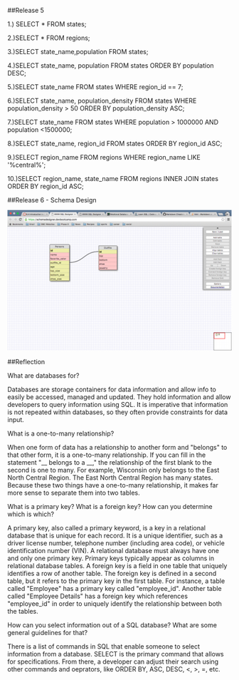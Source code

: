 ##Release 5
<!-- #1 -->
1.) SELECT  * FROM states;
<!-- #2 -->
2.)SELECT * FROM regions;
<!-- #3 -->
3.)SELECT state_name,population FROM states;
<!-- 4 -->
4.)SELECT state_name, population FROM states
ORDER BY population DESC;
<!-- 5 -->
5.)SELECT state_name FROM states WHERE region_id == 7;
<!-- 6 -->
6.)SELECT state_name, population_density FROM states WHERE population_density > 50
ORDER BY population_density ASC;
<!-- 7 -->
7.)SELECT state_name FROM states WHERE population > 1000000 AND population <1500000;
<!-- 8 -->
8.)SELECT state_name, region_id FROM states
ORDER BY region_id ASC;
<!-- 9 -->
9.)SELECT region_name FROM regions WHERE region_name LIKE '%central%';
<!-- 10 - Return to -->
10.)SELECT region_name, state_name FROM regions INNER JOIN states ORDER BY region_id ASC;

##Release 6 - Schema Design

![Schema Design](screen_shot.png)


##Reflection

What are databases for?

Databases are storage containers for data information and allow info to easily be accessed, managed and updated. They hold information and allow developers to query information using SQL. It is imperative that information is not repeated within databases, so they often provide constraints for data input.

What is a one-to-many relationship?

When one form of data has a relationship to another form and "belongs" to that other form, it is a one-to-many relationship. If you can fill in the statement "__ belongs to a __," the relationship of the first blank to the second is one to many.  For example, Wisconsin only belongs to the East North Central Region. The East North Central Region has many states. Because these two things have a one-to-many relationship, it makes far more sense to separate them into two tables.

What is a primary key? What is a foreign key? How can you determine which is which?

A primary key, also called a primary keyword, is a key in a relational database that is unique for each record. It is a unique identifier, such as a driver license number, telephone number (including area code), or vehicle identification number (VIN). A relational database must always have one and only one primary key. Primary keys typically appear as columns in relational database tables.
A foreign key is a field in one table that uniquely identifies a row of another table. The foreign key is defined in a second table, but it refers to the primary key in the first table. For instance, a table called "Employee" has a primary key called "employee_id". Another table called "Employee Details" has a foreign key which references "employee_id" in order to uniquely identify the relationship between both the tables.

How can you select information out of a SQL database? What are some general guidelines for that?

There is a list of commands in SQL that enable someone to select information from a database. SELECT is the primary command that allows for specifications. From there, a developer can adjust their search using other commands and oeprators, like ORDER BY, ASC, DESC, <, >, =, etc.
